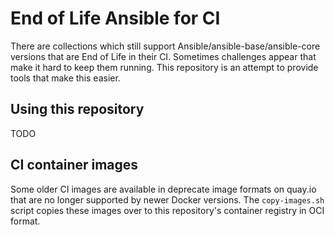 # End of Life Ansible for CI

There are collections which still support Ansible/ansible-base/ansible-core versions that are End of Life in their CI. Sometimes challenges appear that make it hard to keep them running. This repository is an attempt to provide tools that make this easier.

## Using this repository

TODO

## CI container images

Some older CI images are available in deprecate image formats on quay.io that are no longer supported by newer Docker versions. The `copy-images.sh` script copies these images over to this repository's container registry in OCI format.

